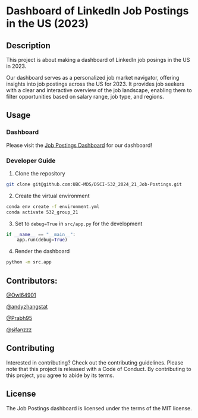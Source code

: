 # Dashboard of LinkedIn Job Postings in the US (2023)


## Description

This project is about making a dashboard of LinkedIn job posings in the US in 2023.

Our dashboard serves as a personalized job market navigator, offering insights into job postings across the US for 2023. It provides job seekers with a clear and interactive overview of the job landscape, enabling them to filter opportunities based on salary range, job type, and regions.

## Usage

### Dashboard

Please visit the [Job Postings Dashboard](https://dsci-532-2024-21-job-postings.onrender.com/) for our dashboard!


### Developer Guide

1. Clone the repository

```bash
git clone git@github.com:UBC-MDS/DSCI-532_2024_21_Job-Postings.git
```


2. Create the virtual environment

```bash
conda env create -f environment.yml
conda activate 532_group_21
```

3. Set to `debug=True` in `src/app.py` for the development

```python
if __name__ == "__main__":
    app.run(debug=True)
```

4. Render the dashboard

```bash
python -m src.app
```


## Contributors:

[@Owl64901](https://github.com/Owl64901)

[@andyzhangstat](https://github.com/andyzhangstat)

[@Prabh95](https://github.com/Prabh95)

[@sifanzzz](https://github.com/sifanzzz)


## Contributing

Interested in contributing? Check out the contributing guidelines. Please note that this project is released with a Code of Conduct. By contributing to this project, you agree to abide by its terms.



## License
The Job Postings dashboard is licensed under the terms of the MIT license.

